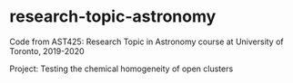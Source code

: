 # research-topic-astronomy

Code from AST425: Research Topic in Astronomy course at University of Toronto, 2019-2020

Project: Testing the chemical homogeneity of open clusters
